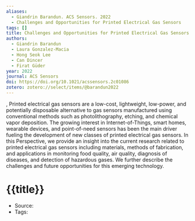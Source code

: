 ```yaml
---
aliases:
  - Giandrin Barandun. ACS Sensors. 2022
  - Challenges and Opportunities for Printed Electrical Gas Sensors
tags: []
title: Challenges and Opportunities for Printed Electrical Gas Sensors
authors:
  - Giandrin Barandun
  - Laura Gonzalez-Macia
  - Hong Seok Lee
  - Can Dincer
  - Firat Güder
year: 2022
journal: ACS Sensors
doi: https://doi.org/10.1021/acssensors.2c01086
zotero: zotero://select/items/@barandun2022
---
```

<!-- START_ABSTRACT -->
, Printed electrical
gas sensors are a low-cost, lightweight, low-power,
and potentially disposable alternative to gas sensors manufactured
using conventional methods such as photolithography, etching, and
chemical vapor deposition. The growing interest in Internet-of-Things,
smart homes, wearable devices, and point-of-need sensors has been
the main driver fueling the development of new classes of printed
electrical gas sensors. In this Perspective, we provide an insight
into the current research related to printed electrical gas sensors
including materials, methods of fabrication, and applications in monitoring
food quality, air quality, diagnosis of diseases, and detection of
hazardous gases. We further describe the challenges and future opportunities
for this emerging technology.
<!-- END_ABSTRACT -->

<!-- START_TEMPLATE -->
# {{title}}

- Source:
- Tags: 
<!-- END_TEMPLATE -->